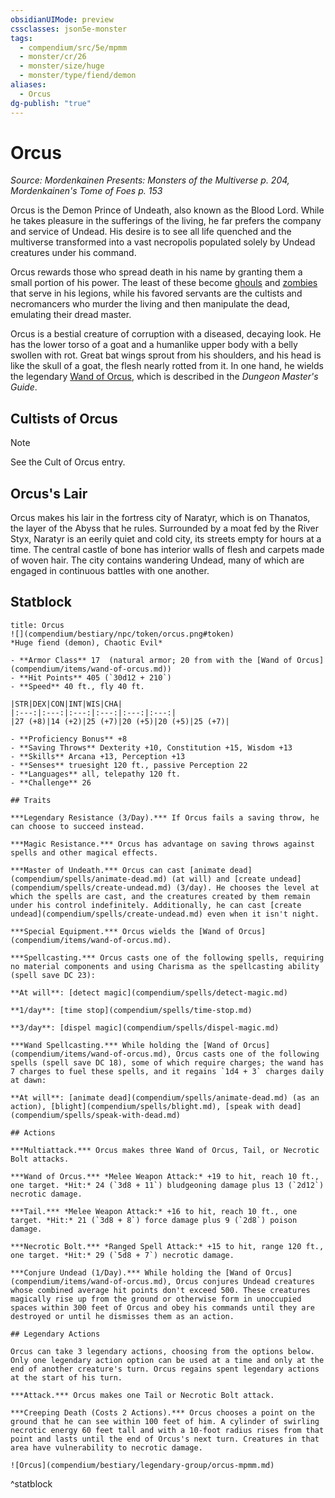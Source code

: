 ```yaml
---
obsidianUIMode: preview
cssclasses: json5e-monster
tags:
  - compendium/src/5e/mpmm
  - monster/cr/26
  - monster/size/huge
  - monster/type/fiend/demon
aliases:
  - Orcus
dg-publish: "true"
---
```

# Orcus
*Source: Mordenkainen Presents: Monsters of the Multiverse p. 204, Mordenkainen's Tome of Foes p. 153*  

Orcus is the Demon Prince of Undeath, also known as the Blood Lord. While he takes pleasure in the sufferings of the living, he far prefers the company and service of Undead. His desire is to see all life quenched and the multiverse transformed into a vast necropolis populated solely by Undead creatures under his command.

Orcus rewards those who spread death in his name by granting them a small portion of his power. The least of these become [ghouls](compendium/bestiary/undead/ghoul.md) and [zombies](compendium/bestiary/undead/zombie.md) that serve in his legions, while his favored servants are the cultists and necromancers who murder the living and then manipulate the dead, emulating their dread master.

Orcus is a bestial creature of corruption with a diseased, decaying look. He has the lower torso of a goat and a humanlike upper body with a belly swollen with rot. Great bat wings sprout from his shoulders, and his head is like the skull of a goat, the flesh nearly rotted from it. In one hand, he wields the legendary [Wand of Orcus](compendium/items/wand-of-orcus.md), which is described in the *Dungeon Master's Guide*.

## Cultists of Orcus

> [!note]
> See the Cult of Orcus entry.

## Orcus's Lair

Orcus makes his lair in the fortress city of Naratyr, which is on Thanatos, the layer of the Abyss that he rules. Surrounded by a moat fed by the River Styx, Naratyr is an eerily quiet and cold city, its streets empty for hours at a time. The central castle of bone has interior walls of flesh and carpets made of woven hair. The city contains wandering Undead, many of which are engaged in continuous battles with one another.

## Statblock

```ad-statblock
title: Orcus
![](compendium/bestiary/npc/token/orcus.png#token)
*Huge fiend (demon), Chaotic Evil*

- **Armor Class** 17  (natural armor; 20 from with the [Wand of Orcus](compendium/items/wand-of-orcus.md))
- **Hit Points** 405 (`30d12 + 210`)
- **Speed** 40 ft., fly 40 ft.

|STR|DEX|CON|INT|WIS|CHA|
|:---:|:---:|:---:|:---:|:---:|:---:|
|27 (+8)|14 (+2)|25 (+7)|20 (+5)|20 (+5)|25 (+7)|

- **Proficiency Bonus** +8
- **Saving Throws** Dexterity +10, Constitution +15, Wisdom +13
- **Skills** Arcana +13, Perception +13
- **Senses** truesight 120 ft., passive Perception 22
- **Languages** all, telepathy 120 ft.
- **Challenge** 26

## Traits

***Legendary Resistance (3/Day).*** If Orcus fails a saving throw, he can choose to succeed instead.

***Magic Resistance.*** Orcus has advantage on saving throws against spells and other magical effects.

***Master of Undeath.*** Orcus can cast [animate dead](compendium/spells/animate-dead.md) (at will) and [create undead](compendium/spells/create-undead.md) (3/day). He chooses the level at which the spells are cast, and the creatures created by them remain under his control indefinitely. Additionally, he can cast [create undead](compendium/spells/create-undead.md) even when it isn't night.

***Special Equipment.*** Orcus wields the [Wand of Orcus](compendium/items/wand-of-orcus.md).

***Spellcasting.*** Orcus casts one of the following spells, requiring no material components and using Charisma as the spellcasting ability (spell save DC 23):

**At will**: [detect magic](compendium/spells/detect-magic.md)

**1/day**: [time stop](compendium/spells/time-stop.md)

**3/day**: [dispel magic](compendium/spells/dispel-magic.md)

***Wand Spellcasting.*** While holding the [Wand of Orcus](compendium/items/wand-of-orcus.md), Orcus casts one of the following spells (spell save DC 18), some of which require charges; the wand has 7 charges to fuel these spells, and it regains `1d4 + 3` charges daily at dawn:

**At will**: [animate dead](compendium/spells/animate-dead.md) (as an action), [blight](compendium/spells/blight.md), [speak with dead](compendium/spells/speak-with-dead.md)

## Actions

***Multiattack.*** Orcus makes three Wand of Orcus, Tail, or Necrotic Bolt attacks.

***Wand of Orcus.*** *Melee Weapon Attack:* +19 to hit, reach 10 ft., one target. *Hit:* 24 (`3d8 + 11`) bludgeoning damage plus 13 (`2d12`) necrotic damage.

***Tail.*** *Melee Weapon Attack:* +16 to hit, reach 10 ft., one target. *Hit:* 21 (`3d8 + 8`) force damage plus 9 (`2d8`) poison damage.

***Necrotic Bolt.*** *Ranged Spell Attack:* +15 to hit, range 120 ft., one target. *Hit:* 29 (`5d8 + 7`) necrotic damage.

***Conjure Undead (1/Day).*** While holding the [Wand of Orcus](compendium/items/wand-of-orcus.md), Orcus conjures Undead creatures whose combined average hit points don't exceed 500. These creatures magically rise up from the ground or otherwise form in unoccupied spaces within 300 feet of Orcus and obey his commands until they are destroyed or until he dismisses them as an action.

## Legendary Actions

Orcus can take 3 legendary actions, choosing from the options below. Only one legendary action option can be used at a time and only at the end of another creature's turn. Orcus regains spent legendary actions at the start of his turn.

***Attack.*** Orcus makes one Tail or Necrotic Bolt attack.

***Creeping Death (Costs 2 Actions).*** Orcus chooses a point on the ground that he can see within 100 feet of him. A cylinder of swirling necrotic energy 60 feet tall and with a 10-foot radius rises from that point and lasts until the end of Orcus's next turn. Creatures in that area have vulnerability to necrotic damage.

![Orcus](compendium/bestiary/legendary-group/orcus-mpmm.md)
```
^statblock